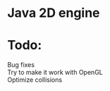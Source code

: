# Java 2D engine
# Todo:
Bug fixes <br/>
Try to make it work with OpenGL <br/>
Optimize collisions <br/>
